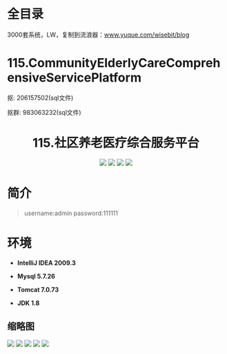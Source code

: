 # 全目录

3000套系统，LW，复制到流浪器：www.yuque.com/wisebit/blog

# 115.CommunityElderlyCareComprehensiveServicePlatform

<p>抠: 206157502(sql文件)</p>
<p>抠群: 983063232(sql文件)</p>

<p><h1 align="center">115.社区养老医疗综合服务平台</h1></p>


<p align="center">
	<img src="https://img.shields.io/badge/jdk-1.8-orange.svg"/>
    <img src="https://img.shields.io/badge/springBoot-5.x-lightgrey.svg"/>
    <img src="https://img.shields.io/badge/html-5.x-blue.svg"/>
    <img src="https://img.shields.io/badge/mysql-5.x-yellow.svg"/>
</p>

# 简介
>
> 
>
> username:admin   password:111111



# 环境

- <b>IntelliJ IDEA 2009.3</b>

- <b>Mysql 5.7.26</b>

- <b>Tomcat 7.0.73</b>

- <b>JDK 1.8</b>




## 缩略图

![](https://bitwise.oss-cn-heyuan.aliyuncs.com/2024/9/10/689c4e75-a233-4202-88bb-e19dfe14954c.png)
![](https://bitwise.oss-cn-heyuan.aliyuncs.com/2024/9/10/d2f29af6-6343-4ecc-9966-994b125a4a3a.png)
![](https://bitwise.oss-cn-heyuan.aliyuncs.com/2024/9/10/266cd465-074c-4331-8aef-5f6e9acdd5c0.png)
![](https://bitwise.oss-cn-heyuan.aliyuncs.com/2024/9/10/74643125-5a13-4c9f-b4cc-3ababf7f2161.png)
![](https://bitwise.oss-cn-heyuan.aliyuncs.com/2024/9/10/552ddd90-b6f7-4321-a101-106e6a200ced.png)



